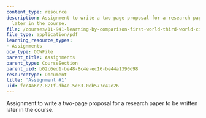```yaml
---
content_type: resource
description: Assignment to write a two-page proposal for a research paper to be written
  later in the course.
file: /courses/11-941-learning-by-comparison-first-world-third-world-cities-fall-2008/fcc4a6c2821fdb4e5c830eb577c42e26_MIT11_941f08_assn01.pdf
file_type: application/pdf
learning_resource_types:
- Assignments
ocw_type: OCWFile
parent_title: Assignments
parent_type: CourseSection
parent_uid: b02c6ed1-be48-8c4e-ec16-be44a1390d98
resourcetype: Document
title: 'Assignment #1'
uid: fcc4a6c2-821f-db4e-5c83-0eb577c42e26
---
```

Assignment to write a two-page proposal for a research paper to be written later in the course.

